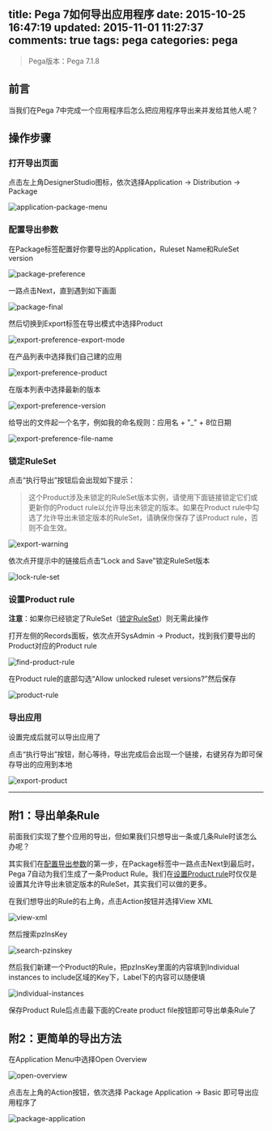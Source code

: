 title:  Pega 7如何导出应用程序
date: 2015-10-25 16:47:19
updated: 2015-11-01 11:27:37
comments: true
tags: pega
categories: pega
---

> Pega版本：Pega 7.1.8

## 前言

当我们在Pega 7中完成一个应用程序后怎么把应用程序导出来并发给其他人呢？

## 操作步骤

### 打开导出页面

点击左上角DesignerStudio图标，依次选择Application -> Distribution -> Package

![application-package-menu](application-package-menu.png)

### 配置导出参数

在Package标签配置好你要导出的Application，Ruleset Name和RuleSet version

![package-preference](package-preference.png)

一路点击Next，直到遇到如下画面

![package-final](package-final.png)

然后切换到Export标签在导出模式中选择Product

![export-preference-export-mode](export-preference-export-mode.png)

在产品列表中选择我们自己建的应用

![export-preference-product](export-preference-product.png)

在版本列表中选择最新的版本

![export-preference-version](export-preference-version.png)

给导出的文件起一个名字，例如我的命名规则：应用名 + "_" + 8位日期

![export-preference-file-name](export-preference-file-name.png)

### 锁定RuleSet

点击“执行导出”按钮后会出现如下提示：
> 这个Product涉及未锁定的RuleSet版本实例，请使用下面链接锁定它们或更新你的Product rule以允许导出未锁定的版本。如果在Product rule中勾选了允许导出未锁定版本的RuleSet，请确保你保存了该Product rule，否则不会生效。

![export-warning](export-warning.png)

依次点开提示中的链接后点击“Lock and Save”锁定RuleSet版本

![lock-rule-set](lock-rule-set.png)

### 设置Product rule

**注意**：如果你已经锁定了RuleSet（[锁定RuleSet](#锁定RuleSet)）则无需此操作

打开左侧的Records面板，依次点开SysAdmin -> Product，找到我们要导出的Product对应的Product rule

![find-product-rule](find-product-rule.png)

在Product rule的底部勾选“Allow unlocked ruleset versions?”然后保存

![product-rule](product-rule.png)

### 导出应用

设置完成后就可以导出应用了

点击“执行导出”按钮，耐心等待，导出完成后会出现一个链接，右键另存为即可保存导出的应用到本地

![export-product](export-product.png)

---

## 附1：导出单条Rule

前面我们实现了整个应用的导出，但如果我们只想导出一条或几条Rule时该怎么办呢？

其实我们在[配置导出参数](#配置导出参数)的第一步，在Package标签中一路点击Next到最后时，Pega 7自动为我们生成了一条Product Rule。我们在[设置Product rule](#设置Product_rule)时仅仅是设置其允许导出未锁定版本的RuleSet，其实我们可以做的更多。

在我们想导出的Rule的右上角，点击Action按钮并选择View XML

![view-xml](view-xml.png)

然后搜索pzInsKey

![search-pzinskey](search-pzinskey.png)

然后我们新建一个Product的Rule，把pzInsKey里面的内容填到Individual instances to include区域的Key下，Label下的内容可以随便填

![individual-instances](individual-instances.png)

保存Product Rule后点击最下面的Create product file按钮即可导出单条Rule了

## 附2：更简单的导出方法

在Application Menu中选择Open Overview

![open-overview](open-overview.png)

点击左上角的Action按钮，依次选择 Package Application -> Basic 即可导出应用程序了

![package-application](package-application.png)